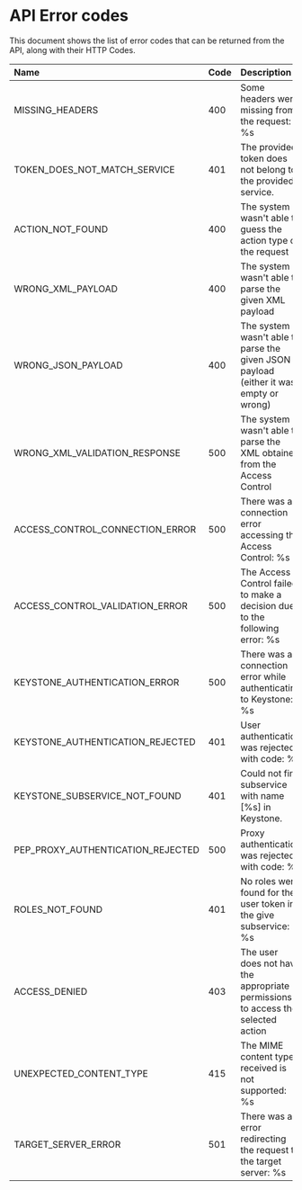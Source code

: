 # API Error codes

This document shows the list of error codes that can be returned from the API, along with their HTTP Codes.


| Name | Code | Description |
|:---------------- |:--------------|:----------------------|
|MISSING_HEADERS|400|Some headers were missing from the request: %s|
|TOKEN_DOES_NOT_MATCH_SERVICE|401|The provided token does not belong to the provided service.|
|ACTION_NOT_FOUND|400|The system wasn't able to guess the action type or the request|
|WRONG_XML_PAYLOAD|400|The system wasn't able to parse the given XML payload|
|WRONG_JSON_PAYLOAD|400|The system wasn't able to parse the given JSON payload (either it was empty or wrong)|
|WRONG_XML_VALIDATION_RESPONSE|500|The system wasn't able to parse the XML obtained from the Access Control|
|ACCESS_CONTROL_CONNECTION_ERROR|500|There was a connection error accessing the Access Control: %s|
|ACCESS_CONTROL_VALIDATION_ERROR|500|The Access Control failed to make a decision due to the following error: %s|
|KEYSTONE_AUTHENTICATION_ERROR|500|There was a connection error while authenticating to Keystone: %s|
|KEYSTONE_AUTHENTICATION_REJECTED|401|User authentication was rejected with code: %s|
|KEYSTONE_SUBSERVICE_NOT_FOUND|401|Could not find subservice with name [%s] in Keystone.|
|PEP_PROXY_AUTHENTICATION_REJECTED|500|Proxy authentication was rejected with code: %s|
|ROLES_NOT_FOUND|401|No roles were found for the user token in the give subservice: %s|
|ACCESS_DENIED|403|The user does not have the appropriate permissions to access the selected action|
|UNEXPECTED_CONTENT_TYPE|415|The MIME content type received is not supported: %s|
|TARGET_SERVER_ERROR|501|There was an error redirecting the request to the target server: %s|